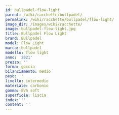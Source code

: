 ```yaml
---
id: bullpadel-flow-light
parent: /wiki/racchette/bullpadel/
permalink: /wiki/racchette/bullpadel/flow-light/
image_dir: /images/wiki/racchette/
image: bullpadel-flow-light.jpg
title: Bullpadel Flow Light
brand: Bullpadel
model: Flow Light
marca: bullpadel
modello: flow light
anno: '2021'
prezzo: ''
forma: goccia
bilanciamento: medio
peso: ''
livello: intermedio
materiale: carbonio
gomma: EVA soft
superficie: liscia
index: ''
content: ''
---
```

